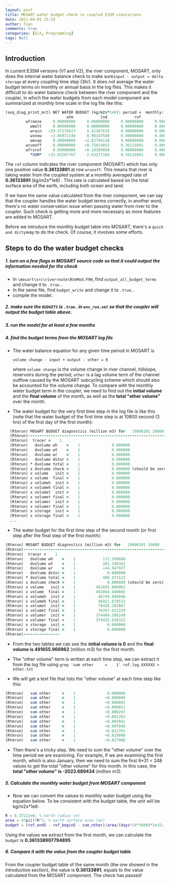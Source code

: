 ```yaml
---
layout: post
title: MOSART water budget check in coupled E3SM simulations
date: 2021-04-01 15:19
author: Tian
comments: true
categories: [Git, Programming]
tags: Null
---
```

## Introduction

In current E3SM versions (V1 and V2), the river component, MOSART, only does the internal water balance check to make sure`input - output = delta storage` at every coupling time step (3hr). It does not average the water budget terms on monthly or annual basis in the log files. This makes it difficult to do water balance check between the river component and the coupler, in which the water budgets from each model component are summarized at monthly time scale in the log file like this:

```fortran
(seq_diag_print_mct) NET WATER BUDGET (kg/m2s*1e6): period =  monthly: date =  19800201     0
                           atm            lnd            rof            ocn         ice nh         ice sh            glc        *SUM*  
         wfreeze     0.00000000     0.00000000     0.00000000     0.00000000     0.00000000     0.00000000     0.00000000     0.00000000
           wmelt     0.00000000     0.00000000     0.00000000     0.00000000     0.00000000     0.00000000     0.00000000     0.00000000
           wrain   -29.57235627     5.41307635     0.00000000     0.00000000     0.00000000     0.00000000     0.00000000   -24.15927992
           wsnow    -2.05972140     0.98147580     0.00000000     0.00000000     0.00000000     0.00000000     0.00000000    -1.07824559
           wevap     0.00000000    -2.82794138     0.00000000     0.00000000     0.00000000     0.00000000     0.00000000    -2.82794138
         wrunoff     0.00000000    -0.75014053     0.36133891     0.00000000     0.00000000     0.00000000     0.00000000    -0.38880162
         wfrzrof     0.00000000    -0.18369858     0.00000000     0.00000000     0.00000000     0.00000000     0.00000000    -0.18369858
           *SUM*   -31.63207767     2.63277166     0.36133891     0.00000000     0.00000000     0.00000000     0.00000000   -28.63796710
```

The `rof` column indicates the river component (MOSART) which has only one positive value **0.36133891** at row `wrunoff`. This means that river is taking water from the coupled system at a monthly averaged rate of **0.36133891** (kg/m2s*1e6)  . This rate is calculated based on the total surface area of the earth, including both ocean and land. 

If we have the same value calculated from the river component, we can say that the coupler handles the water budget terms correctly, in another word, there's no water conservation issue when passing water from river to the coupler. Such check is getting more and more necessary as more features are added to MOSART.

Before we introduce the monthly budget table into MOSART, there's a `quick and dirty`way to do the check. Of course, it involves some efforts.  

## Steps to do the water budget checks

##### 1. turn on a few flags in MOSART source code so that it could output the information needed for the check

- In `\mosart\src\riverroute\RtmMod.F90`, find `output_all_budget_terms` and change it to `.true.`.
- In the same file, find `budget_write` and change it to `.true.`.
- compile the model.
##### 2. make sure the `BUDGETS` is `.true.` in `env_run.xml` so that the coupler will output the budget table above.
##### 3. run the model for at least a few months

##### 4. find the budget terms from the MOSART log file

- The water balance equation for any given time period in MOSART is

  `volume change - input + output - other = 0`

  where `volume change` is the volume change in river channel, hillslope, reservoirs during the period; `other` is a lag volume term of the channel outflow caused by the MOSART subcycling scheme which should also be accounted for the volume change. To compare with the monthly water budget term in the coupler, we need to find out the **initial volume** and the **final volume** of the month, as well as the **total "other volume"** over the month.

- The water budget for the very first time step in the log file is like this (note that the water budget of the first time step is at 10800 second (3 hrs) of the first day of the first month):
```fortran
  (Rtmrun) MOSART BUDGET diagnostics (million m3) for   19800101 10800
  (Rtmrun)-----------------------------------------------------------------
  (Rtmrun)  tracer =    1
  (Rtmrun)   dvolume wh    =    1              0.000000
  (Rtmrun)   dvolume wt    =    1              0.000000
  (Rtmrun)   dvolume wr    =    1              0.000000
  (Rtmrun)   dvolume dstor =    1              0.000000
  (Rtmrun) * dvolume total =    1              0.000000
  (Rtmrun) x dvolume check =    1              0.000000 (should be zero)
  (Rtmrun) x volume   init =    1              0.000000
  (Rtmrun) x volume  final =    1              0.000000
  (Rtmrun) x volumeh  init =    1              0.000000
  (Rtmrun) x volumeh final =    1              0.000000
  (Rtmrun) x volumet  init =    1              0.000000
  (Rtmrun) x volumet final =    1              0.000000
  (Rtmrun) x volumer  init =    1              0.000000
  (Rtmrun) x volumer final =    1              0.000000
  (Rtmrun) x storage  init =    1              0.000000
  (Rtmrun) x storage final =    1              0.000000
  ...
```
- The water budget for the first time step of the second month (or first step after the final step of the first month):
```fortran
(Rtmrun) MOSART BUDGET diagnostics (million m3) for   19800201 10800
(Rtmrun)-----------------------------------------------------------------
(Rtmrun)  tracer =    1
(Rtmrun)   dvolume wh    =    1            172.580688
(Rtmrun)   dvolume wt    =    1            281.340362
(Rtmrun)   dvolume wr    =    1            -44.947927
(Rtmrun)   dvolume dstor =    1              0.000000
(Rtmrun) * dvolume total =    1            408.973123
(Rtmrun) x dvolume check =    1              0.000000 (should be zero)
(Rtmrun) x volume   init =    1         491655.966962
(Rtmrun) x volume  final =    1         492064.940085
(Rtmrun) x volumeh  init =    1          46749.098846
(Rtmrun) x volumeh final =    1          46921.679533
(Rtmrun) x volumet  init =    1          70426.281867
(Rtmrun) x volumet final =    1          70707.622229
(Rtmrun) x volumer  init =    1         374480.586249
(Rtmrun) x volumer final =    1         374435.638322
(Rtmrun) x storage  init =    1              0.000000
(Rtmrun) x storage final =    1              0.000000
(Rtmrun)----------------
```
- From the two tables we can see the **initial volume is 0** and the **final volume is 491655.966962** (million m3) for the first month.

-  The "other volume" term is written at each time step, we can extract it from the log file using 
  `grep 'sum other     =    1' rof.log.XXXXXX > other.txt`

- We will get a text file that lists the "other volume" at each time step like this:
 ```fortran
(Rtmrun)   sum other     =    1              0.000000
(Rtmrun)   sum other     =    1             -0.000000
(Rtmrun)   sum other     =    1             -0.000001
(Rtmrun)   sum other     =    1             -0.000021
(Rtmrun)   sum other     =    1             -0.000207
(Rtmrun)   sum other     =    1             -0.001263
(Rtmrun)   sum other     =    1             -0.003941
(Rtmrun)   sum other     =    1             -0.007846
(Rtmrun)   sum other     =    1             -0.012761
(Rtmrun)   sum other     =    1             -0.019006
(Rtmrun)   sum other     =    1             -0.027986
 ```
- Then there's a tricky step. We need to sum the "other volume" over the time period we are examining. For example, if we are examining the first month, which is also January, then we need to sum the first 8*31 = 248 values to get the total "other volume" for this month.  In this case, the **total "other volume" is -2023.689434** (million m3).

##### 5. Calculate the monthly water budget from MOSART component
- Now we can convert the values to monthly water budget using the equation below. To be consistent with the budget table, the unit will be kg/m2s*1e6:

```matlab
R = 6.37122e6; % earth radius (m)
area = 4*pi()*R^2; % earth surface area (m2)
budget = (rof_endS - rof_beginS - sum_other)/area/(days*24*3600)*1e15; % kg/m2s*1e6
```

  Using the values we extract from the first month, we can calculate the `budget` is **0.361338907794895**

##### 6. Compare it with the value from the coupler budget table

From the coupler budget table of the same month (the one showed in the introduction section), the value is  **0.36133891**, equals to the value calculated from the MOSART component. The check has passed!


